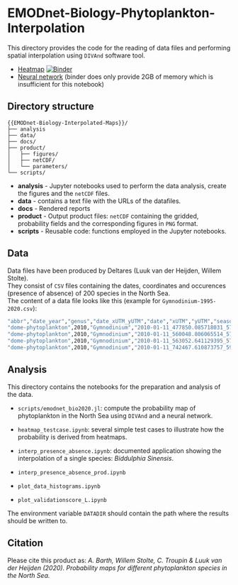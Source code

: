 # EMODnet-Biology-Phytoplankton-Interpolation


This directory provides the code for the reading of data files and performing spatial interpolation using `DIVAnd` software tool.

* [Heatmap](https://github.com/gher-ulg/EMODnet-Biology-Interpolated-Maps/blob/master/analysis/interp_presence_absence.ipynb) [![Binder](https://mybinder.org/badge_logo.svg)](https://mybinder.org/v2/gh/gher-ulg/EMODnet-Biology-Interpolated-Maps/master?filepath=analysis%2Finterp_presence_absence.ipynb)
* [Neural network](https://github.com/gher-ulg/EMODnet-Biology-Interpolated-Maps/blob/master/analysis/emodnet_bio_DIVAndNN.ipynb) (binder does only provide 2GB of memory which is insufficient for this notebook)


## Directory structure

```
{{EMODnet-Biology-Interpolated-Maps}}/
├── analysis
├── data/
├── docs/
├── product/
│   ├── figures/
│   ├── netCDF/
│   └── parameters/
└── scripts/
```

* **analysis** - Jupyter notebooks used to perform the data analysis, create the figures and the `netCDF` files.
* **data** - contains a text file with the URLs of the datafiles.
* **docs** - Rendered reports
* **product** - Output product files: `netCDF` containing the gridded, probability fields and the corresponding figures in `PNG` format.
* **scripts** - Reusable code: functions employed in the Jupyter notebooks.

## Data

Data files have been produced by Deltares (Luuk van der Heijden, Willem Stolte).      
They consist of `CSV` files containing the dates, coordinates and occurences (presence of absence) of 200 species in the North Sea.      
The content of a data file looks like this (example for `Gymnodinium-1995-2020.csv`):
```bash
"abbr","date_year","genus","date_xUTM_yUTM","date","xUTM","yUTM","season","eventID","wint_year","occurs","gridnr","middleXgrid","middleYgrid"
"dome-phytoplankton",2010,"Gymnodinium","2010-01-11_477850.085718031_5756212.06783869",2010-01-11,477850.085718031,5756212.06783869,"winter",NA,NA,0,201,472500,5752500
"dome-phytoplankton",2010,"Gymnodinium","2010-01-11_560048.806065514_5746827.70084791",2010-01-11,560048.806065514,5746827.70084791,"winter",NA,NA,0,207,562500,5752500
"dome-phytoplankton",2010,"Gymnodinium","2010-01-11_563052.641129395_5744324.75671705",2010-01-11,563052.641129395,5744324.75671705,"winter",NA,NA,0,174,562500,5737500
"dome-phytoplankton",2010,"Gymnodinium","2010-01-11_742467.610873757_5940711.86346217",2010-01-11,742467.610873757,5940711.86346217,"winter",NA,NA,0,648,742500,5947500
```

## Analysis

This directory contains the notebooks for the preparation and analysis of the data.

* `scripts/emodnet_bio2020.jl`: compute the probability map of phytoplankton in the North Sea using `DIVAnd` and a neural network.
* `heatmap_testcase.ipynb`: several simple test cases to illustrate how the probability is derived from heatmaps.
* `interp_presence_absence.ipynb`: documented application showing the interpolation of a single species: _Biddulphia Sinensis_.
* `interp_presence_absence_prod.ipynb`

* `plot_data_histograms.ipynb`
* `plot_validationscore_L.ipynb`


The environment variable `DATADIR` should contain the path where the results should be written to.

## Citation

Please cite this product as:
*A. Barth, Willem Stolte, C. Troupin & Luuk van der Heijden (2020). Probability maps
for different phytoplankton species in the North Sea.*
